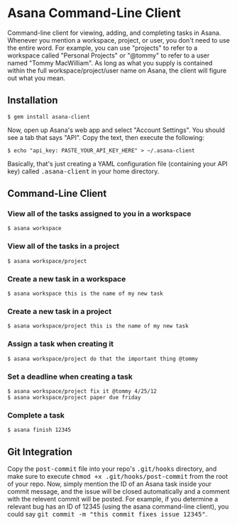 Asana Command-Line Client
===

Command-line client for viewing, adding, and completing tasks in Asana. Whenever you mention a workspace, project, or user, you don't need to use the entire word. For example, you can use "projects" to refer to a workspace called "Personal Projects" or "@tommy" to refer to a user named "Tommy MacWilliam". As long as what you supply is contained within the full workspace/project/user name on Asana, the client will figure out what you mean.

## Installation

    $ gem install asana-client

Now, open up Asana's web app and select "Account Settings". You should see a tab that says "API". Copy the text, then execute the following:

    $ echo "api_key: PASTE_YOUR_API_KEY_HERE" > ~/.asana-client

Basically, that's just creating a YAML configuration file (containing your API key) called <tt>.asana-client</tt> in your home directory.

## Command-Line Client

### View all of the tasks assigned to you in a workspace

    $ asana workspace

### View all of the tasks in a project

    $ asana workspace/project

### Create a new task in a workspace

    $ asana workspace this is the name of my new task

### Create a new task in a project

    $ asana workspace/project this is the name of my new task

### Assign a task when creating it

    $ asana workspace/project do that the important thing @tommy

### Set a deadline when creating a task

    $ asana workspace/project fix it @tommy 4/25/12
    $ asana workspace/project paper due friday

### Complete a task

    $ asana finish 12345

## Git Integration

Copy the <tt>post-commit</tt> file into your repo's <tt>.git/hooks</tt> directory, and make sure to execute <tt>chmod +x .git/hooks/post-commit</tt> from the root of your repo. Now, simply mention the ID of an Asana task inside your commit message, and the issue will be closed automatically and a comment with the relevent commit will be posted. For example, if you determine a relevant bug has an ID of 12345 (using the asana command-line client), you could say <tt>git commit -m "this commit fixes issue 12345"</tt>.
